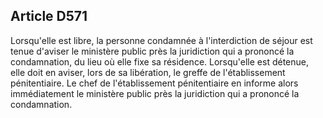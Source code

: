 Article D571
----
Lorsqu'elle est libre, la personne condamnée à l'interdiction de séjour est
tenue d'aviser le ministère public près la juridiction qui a prononcé la
condamnation, du lieu où elle fixe sa résidence. Lorsqu'elle est détenue, elle
doit en aviser, lors de sa libération, le greffe de l'établissement
pénitentiaire. Le chef de l'établissement pénitentiaire en informe alors
immédiatement le ministère public près la juridiction qui a prononcé la
condamnation.
